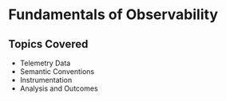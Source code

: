 # Fundamentals of Observability

## Topics Covered

- Telemetry Data  
- Semantic Conventions  
- Instrumentation  
- Analysis and Outcomes

